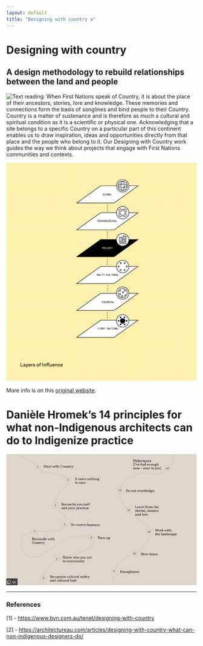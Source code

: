 ```yaml
---
layout: default
title: "Designing with country a"
---
```

# Designing with country
## A design methodology to rebuild relationships between the land and people

![Text reading: When First Nations speak of Country, it is about the place of their ancestors, stories, lore and knowledge. These memories and connections form the basis of songlines and bind people to their Country. Country is a matter of sustenance and is therefore as much a cultural and spiritual condition as it is a scientific or physical one. Acknowledging that a site belongs to a specific Country on a particular part of this continent enables us to draw inspiration, ideas and opportunities directly from that place and the people who belong to it. Our Designing with Country work guides the way we think about projects that engage with First Nations communities and contexts.](media/cleanshot_2024-10-22-at-21-32-20@2x.png)

![](media/cleanshot_2024-10-22-at-21-33-44@2x.png)

More info is on this [original website](https://www.bvn.com.au/tenet/designing-with-country).
# Danièle Hromek’s 14 principles for what non-Indigenous architects can do to Indigenize practice

![](media/cleanshot_2024-02-12-at-08-43-59.png)

_________
### References
[1] - https://www.bvn.com.au/tenet/designing-with-country

[2] - https://architectureau.com/articles/designing-with-country-what-can-non-indigenous-designers-do/